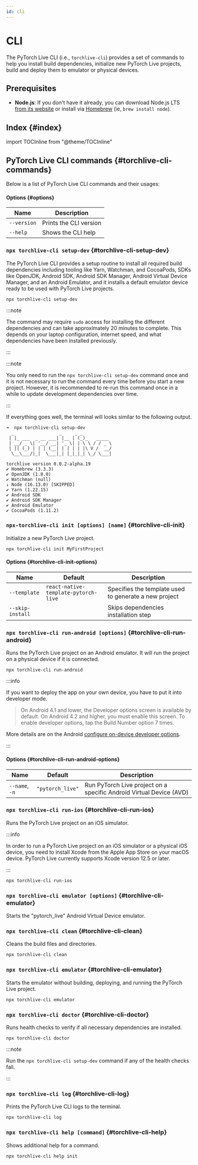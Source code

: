 ```yaml
---
id: cli
---
```


# CLI

The PyTorch Live CLI (i.e., `torchlive-cli`) provides a set of commands to help you install build dependencies, initialize new PyTorch Live projects, build and deploy them to emulator or physical devices.

## Prerequisites

- **Node.js**: If you don't have it already, you can download Node.js LTS [from its website](https://nodejs.org/) or install via [Homebrew](https://formulae.brew.sh/formula/node) (ie, `brew install node`).

## Index {#index}

import TOCInline from "@theme/TOCInline"

<TOCInline toc={toc[1].children}/>

## PyTorch Live CLI commands {#torchlive-cli-commands}

Below is a list of PyTorch Live CLI commands and their usages:

#### Options {#options}

| Name          | Description            |
| ------------- | ---------------------- |
| `--version`   | Prints the CLI version |
| `--help`      | Shows the CLI help     |

### `npx torchlive-cli setup-dev` {#torchlive-cli-setup-dev}

The PyTorch Live CLI provides a setup routine to install all required build dependencies including tooling like Yarn, Watchman, and CocoaPods, SDKs like OpenJDK, Android SDK, Android SDK Manager, Android Virtual Device Manager, and an Android Emulator, and it installs a default emulator device ready to be used with PyTorch Live projects.

```shell
npx torchlive-cli setup-dev
```

:::note

The command may require `sudo` access for installing the different dependencies and can take approximately 20 minutes to complete. This depends on your laptop configuration, internet speed, and what dependencies have been installed previously.

:::

:::note

You only need to run the `npx torchlive-cli setup-dev` command once and it is not necessary to run the command every time before you start a new project. However, it is recommended to re-run this command once in a while to update development dependencies over time.

:::

If everything goes well, the terminal will looks similar to the following output.

```
➜  npx torchlive-cli setup-dev
  _                 _     _ _
 | |_ ___  _ __ ___| |__ | (_)_   _____
 | __/ _ \| '__/ __| '_ \| | \ \ / / _ \
 | || (_) | | | (__| | | | | |\ V /  __/
  \__\___/|_|  \___|_| |_|_|_| \_/ \___|

torchlive version 0.0.2-alpha.19
✔ Homebrew (3.3.3)
✔ OpenJDK (1.8.0)
✔ Watchman (null)
↓ Node (16.13.0) [SKIPPED]
✔ Yarn (1.22.15)
✔ Android SDK
✔ Android SDK Manager
✔ Android Emulator
✔ CocoaPods (1.11.2)
```

### `npx-torchlive-cli init [options] [name]` {#torchlive-cli-init}

Initialize a new PyTorch Live project.

```shell
npx torchlive-cli init MyFirstProject
```

#### Options {#torchlive-cli-init-options}

| Name             | Default                              | Description                                           |
| ---------------- | ------------------------------------ | ----------------------------------------------------- |
| `--template`     | `react-native-template-pytorch-live` | Specifies the template used to generate a new project |
| `--skip-install` |                                      | Skips dependencies installation step                  |

### `npx torchlive-cli run-android [options]` {#torchlive-cli-run-android}

Runs the PyTorch Live project on an Android emulator. It will run the project on a physical device if it is connected.

```shell
npx torchlive-cli run-android
```

:::info

If you want to deploy the app on your own device, you have to put it into developer mode.

>On Android 4.1 and lower, the Developer options screen is available by default. On Android 4.2 and higher, you must enable this screen. To enable developer options, tap the Build Number option 7 times.

More details are on the Android [configure on-device developer options](https://developer.android.com/studio/debug/dev-options).

:::

#### Options {#torchlive-cli-run-android-options}

| Name             | Default                              | Description                                                         |
| ---------------- | ------------------------------------ | ------------------------------------------------------------------- |
| `--name`, `-n`   | `"pytorch_live"`                     | Run PyTorch Live project on a specific Android Virtual Device (AVD) |

### `npx torchlive-cli run-ios` {#torchlive-cli-run-ios}

Runs the PyTorch Live project on an iOS simulator.

:::info

In order to run a PyTorch Live project on an iOS simulator or a physical iOS device, you need to install Xcode from the Apple App Store on your macOS device. PyTorch Live currently supports Xcode version 12.5 or later.

:::

```shell
npx torchlive-cli run-ios
```

### `npx torchlive-cli emulator [options]` {#torchlive-cli-emulator}

Starts the "pytorch_live" Android Virtual Device emulator.

### `npx torchlive-cli clean` {#torchlive-cli-clean}

Cleans the build files and directories.

```shell
npx torchlive-cli clean
```

### `npx torchlive-cli emulator` {#torchlive-cli-emulator}

Starts the emulator without building, deploying, and running the PyTorch Live project.

```shell
npx torchlive-cli emulator
```

### `npx torchlive-cli doctor` {#torchlive-cli-doctor}

Runs health checks to verify if all necessary dependencies are installed.

```shell
npx torchlive-cli doctor
```

:::note

Run the `npx torchlive-cli setup-dev` command if any of the health checks fail.

:::

### `npx torchlive-cli log` {#torchlive-cli-log}

Prints the PyTorch Live CLI logs to the terminal.

```shell
npx torchlive-cli log
```

### `npx torchlive-cli help [command]` {#torchlive-cli-help}

Shows additional help for a command.

```shell
npx torchlive-cli help init
```

